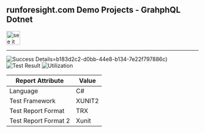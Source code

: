 
## runforesight.com Demo Projects - GrahphQL Dotnet

<a href="https://demo.app.runforesight.com/repositories/github/runforesight-demo/graphql-dotnet/workflow-runs">
  <img src="https://4750167.fs1.hubspotusercontent-na1.net/hubfs/4750167/foresight-live-badge-72.png" height="36" alt="see it on foresight" />
</a>

---
![Success Details]()=b183d2c2-d0bb-44e8-b134-7e22f797886c)
![Test Result](https://api-public.service.runforesight.com/api/v1/badge/test?repoId=b183d2c2-d0bb-44e8-b134-7e22f797886c)
![Utilization](https://api-public.service.runforesight.com/api/v1/badge/utilization?repoId=b183d2c2-d0bb-44e8-b134-7e22f797886c)

| Report Attribute  | Value   |
|---|---|
| Language   | C# |
| Test Framework  | XUNIT2 |
| Test Report Format  | TRX |
| Test Report Format 2| Xunit |
